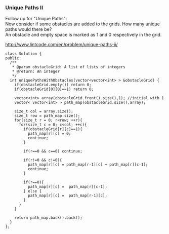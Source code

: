 ### Unique Paths II

Follow up for "Unique Paths":  
Now consider if some obstacles are added to the grids. How many unique paths would there be?  
An obstacle and empty space is marked as 1 and 0 respectively in the grid.

http://www.lintcode.com/en/problem/unique-paths-ii/

```
class Solution {
public:
  /**
   * @param obstacleGrid: A list of lists of integers
   * @return: An integer
   */
  int uniquePathsWithObstacles(vector<vector<int> > &obstacleGrid) {
    if(obstacleGrid.empty()) return 0;
    if(obstacleGrid[0][0]==1) return 0;

    vector<int> array(obstacleGrid.front().size(),1); //initial with 1
    vector< vector<int> > path_map(obstacleGrid.size(),array);

    size_t col = array.size();
    size_t row = path_map.size();
    for(size_t r = 0; r<row; ++r){
      for(size_t c = 0; c<col; ++c){
        if(obstacleGrid[r][c]==1){
          path_map[r][c] = 0;
          continue;
        }

        if(r==0 && c==0) continue;

        if(r!=0 && c!=0){
          path_map[r][c] = path_map[r-1][c] + path_map[r][c-1];
          continue;
        }

        if(r==0){
          path_map[r][c] =  path_map[r][c-1];
        } else {
          path_map[r][c] =  path_map[r-1][c];
        }
      }
    }

    return path_map.back().back();
  }
};
```



